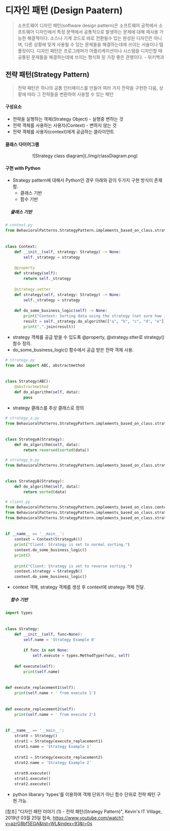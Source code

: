 # 디자인 패턴 (Design Paatern)
> 소프트웨어 디자인 패턴(software design pattern)은 소프트웨어 공학에서 소프트웨어 디자인에서 특정 문맥에서 공통적으로 발생하는 문제에 대해 재사용 가능한 해결책이다. 소스나 기계 코드로 바로 전환될수 있는 완성된 디자인은 아니며, 다른 상황에 맞게 사용될 수 있는 문제들을 해결하는데에 쓰이는 서술이나 템플릿이다. 디자인 패턴은 프로그래머가 어플리케이션이나 시스템을 디자인할 때 공통된 문제들을 해결하는데에 쓰이는 형식화 된 가장 좋은 관행이다. - 위키백과


## 전략 패턴(Strategy Pattern)
> 전략 패턴은 하나의 공통 인터페이스를 만들어 여러 가지 전략을 구현한 다음, 상황에 따라 그 전략들을 변환하여 사용할 수 있는 패턴


#### 구성요소
* 전략을 실행하는 객체(Strategy Object) - 실행중 변하는 것
* 전략 객체를 사용하는 사용자(Context) - 변하지 않는 것
* 전략 객체를 사용자(context)에게 공급하는 클라이언트

#### 클래스 다이어그램
<center>![Strategy class diagram](./img/classDiagram.png)</center>

#### 구현 with Python
* Strategy pattern에 대해서 Python인 경우 아래와 같이 두가지 구현 방식이 존재함.
    * 클래스 기반
    * 함수 기반

##### &nbsp;&nbsp;&nbsp;&nbsp; 클래스 기반
```python
# context.py
from BehavioralPatterns.StrategyPattern.implements_based_on_class.strategy import Strategy


class Context:
    def __init__(self, strategy: Strategy) -> None:
        self._strategy = strategy

    @property
    def strategy(self):
        return self._strategy

    @strategy.setter
    def strategy(self, strategy: Strategy) -> None:
        self._strategy = strategy

    def do_some_business_logic(self) -> None:
        print("Context: Sorting data using the strategy (not sure how it'll do it)")
        result = self._strategy.do_algorithm(["a", "b", "c", "d", "e"])
        print(",".join(result))

```
* strategy 객체를 공급 받을 수 있도록 @property, @strategy.stter로 strategy() 함수 정의.
* do_some_business_logic() 함수에서 공급 받은 전략 객체 사용.

``` python
# strategy.py
from abc import ABC, abstractmethod


class Strategy(ABC):
    @abstractmethod
    def do_algorithm(self, data):
        pass

```
* strategy 클래스를 추상 클래스로 정의

``` python
# strategy_a.py
from BehavioralPatterns.StrategyPattern.implements_based_on_class.strategy import Strategy


class StrategyA(Strategy):
    def do_algorithm(self, data):
        return reversed(sorted(data))
```
``` python
# strategy_b.py
from BehavioralPatterns.StrategyPattern.implements_based_on_class.strategy import Strategy


class StrategyB(Strategy):
    def do_algorithm(self, data):
        return sorted(data)

```
```python
# client.py
from BehavioralPatterns.StrategyPattern.implements_based_on_class.context import Context
from BehavioralPatterns.StrategyPattern.implements_based_on_class.strategy_a import StrategyA
from BehavioralPatterns.StrategyPattern.implements_based_on_class.strategy_b import StrategyB


if __name__ == '__main__':
    context = Context(StrategyA())
    print("Client: Strategy is set to normal sorting.")
    context.do_some_business_logic()
    print()

    print("Client: Strategy is set to reverse sorting.")
    context.strategy = StrategyB()
    context.do_some_business_logic()

```
* context 객체, strategy 객체를 생성 후 context에 strategy 객체 전달.

##### &nbsp;&nbsp;&nbsp;&nbsp; 함수 기반
```python
import types


class Strategy:
    def __init__(self, func=None):
        self.name = 'Strategy Example 0'

        if func is not None:
            self.execute = types.MethodType(func, self)

    def execute(self):
        print(self.name)


def execute_replacement1(self):
    print(self.name + ' from execute 1')


def execute_replacement2(self):
    print(self.name + ' from execute 2')


if __name__ == '__main__':
    strat0 = Strategy()
    strat1 = Strategy(execute_replacement1)
    strat1.name = 'Strategy Example 1'

    strat2 = Strategy(execute_replacement2)
    strat2.name = 'Strategy Example 2'

    strat0.execute()
    strat1.execute()
    strat2.execute()

```
* python libarary 'types'를 이용하여 객체 단위가 아닌 함수 단위로 전략 패턴 구현 가능.

[참조]
"디자인 패턴 이야기 (1) - 전략 패턴(Strategy Pattern)", Kevin's IT Village, 2019년 03월 25일 접속, https://www.youtube.com/watch?v=azrG8bf5EGA&list=WL&index=93&t=0s